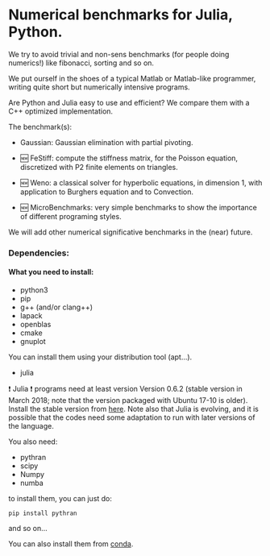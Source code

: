 
# Numerical benchmarks for Julia, Python.

We try to avoid trivial and non-sens benchmarks (for people doing
numerics!) like fibonacci, sorting and so on.

We put ourself in the shoes of a typical Matlab or Matlab-like
programmer, writing quite short but numerically intensive
programs. 

 Are Python
and Julia easy to use and efficient? We compare them with a C++
optimized implementation.

The benchmark(s):

* Gaussian:  Gaussian elimination with partial pivoting.
  
* :new: FeStiff: compute the stiffness matrix, for the Poisson equation,
  discretized with P2 finite elements on triangles.
  
* :new: Weno: a classical solver for hyperbolic equations, in
  dimension 1, with application to Burghers equation and to Convection. 

  
* :new: MicroBenchmarks: very simple benchmarks to show the importance
  of different programing styles. 


We will add other numerical significative benchmarks in the (near) future.

### Dependencies:

#### What you need to install:


- python3
- pip
- g++ (and/or clang++)
- lapack
- openblas
- cmake
- gnuplot

You can install them using your distribution tool (apt...).

- julia

:exclamation: Julia :exclamation: programs  need at least  version Version 0.6.2 (stable
version in March 2018; note 
that the version packaged with  Ubuntu 17-10  is older). Install the stable version from
[here](https://julialang.org). Note also that Julia is evolving, and it is
possible that the codes need some adaptation to run with later
versions of the language.


You also need:

- pythran
- scipy
- Numpy
- numba

to install them,  you can just do:

```
pip install pythran
```
and so on...

You can also install them from [conda](https://conda.io/docs/).

